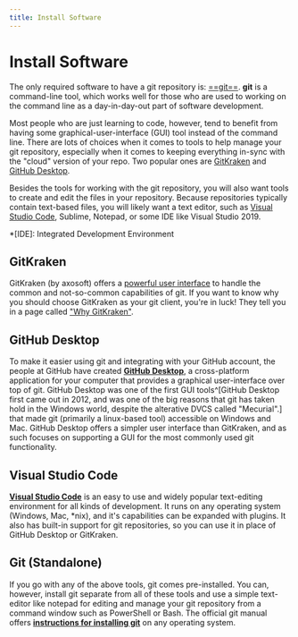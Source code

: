 ```yaml
---
title: Install Software
---
```

# Install Software

The only required software to have a git repository is: [==git==](https://git-scm.com/). **git** is a command-line tool, which works well for those who are used to working on the command line as a day-in-day-out part of software development.

Most people who are just learning to code, however, tend to benefit from having some graphical-user-interface (GUI) tool instead of the command line. There are lots of choices when it comes to tools to help manage your git repository, especially when it comes to keeping everything in-sync with the "cloud" version of your repo. Two popular ones are [GitKraken](https://www.gitkraken.com/) and [GitHub Desktop](https://desktop.github.com/).

Besides the tools for working with the git repository, you will also want tools to create and edit the files in your repository. Because repositories typically contain text-based files, you will likely want a text editor, such as [Visual Studio Code](https://code.visualstudio.com), Sublime, Notepad, or some IDE like Visual Studio 2019.

*[IDE]: Integrated Development Environment

## GitKraken

GitKraken (by axosoft) offers a [powerful user interface](https://www.gitkraken.com/git-client) to handle the common and not-so-common capabilities of git. If you want to know why you should choose GitKraken as your git client, you're in luck! They tell you in a page called ["Why GitKraken"](https://www.gitkraken.com/customers).

## GitHub Desktop

To make it easier using git and integrating with your GitHub account, the people at GitHub have created [**GitHub Desktop**](https://desktop.github.com/), a cross-platform application for your computer that provides a graphical user-interface over top of git. GitHub Desktop was one of the first GUI tools^[GitHub Desktop first came out in 2012, and was one of the big reasons that git has taken hold in the Windows world, despite the alterative DVCS called "Mecurial".] that made git (primarily a linux-based tool) accessible on Windows and Mac. GitHub Desktop offers a simpler user interface than GitKraken, and as such focuses on supporting a GUI for the most commonly used git functionality.

## Visual Studio Code

[**Visual Studio Code**](https://code.visualstudio.com) is an easy to use and widely popular text-editing environment for all kinds of development. It runs on any operating system (Windows, Mac, *nix), and it's capabilities can be expanded with plugins. It also has built-in support for git repositories, so you can use it in place of GitHub Desktop or GitKraken.

## Git (Standalone)

If you go with any of the above tools, git comes pre-installed. You can, however, install git separate from all of these tools and use a simple text-editor like notepad for editing and manage your git repository from a command window such as PowerShell or Bash. The official git manual offers [**instructions for installing git**](https://git-scm.com/book/en/v2/Getting-Started-Installing-Git) on any operating system.
